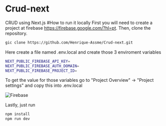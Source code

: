 # Crud-next
CRUD using Next.js
#How to run it locally
First you will need to create a project at firebase https://firebase.google.com/?hl=pt.
Then, clone the repository.
```bash
gic clone https://github.com/Henrique-Assme/Crud-next.git
```
Here create a file named .env.local and create those 3 enviroment variables
```bash
NEXT_PUBLIC_FIREBASE_API_KEY=
NEXT_PUBLIC_FIREBASE_AUTH_DOMAIN=
NEXT_PUBLIC_FIREBASE_PROJECT_ID=
```
To get the value for those variables go to "Project Overview" -> "Project settings" and copy this into .env.local

![Firebase](https://github.com/Henrique-Assme/Crud-next/assets/69920692/f9d0fafc-2194-4ec2-b910-84270cc18d07)

Lastly, just run
```bash
npm install
npm run dev
```
